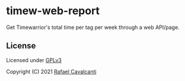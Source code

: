 # timew-web-report

Get Timewarrior's total time per tag per week through a web API/page.

## License

Licensed under [GPLv3](LICENSE)

Copyright (C) 2021 [Rafael Cavalcanti](https://rafaelc.org/)
